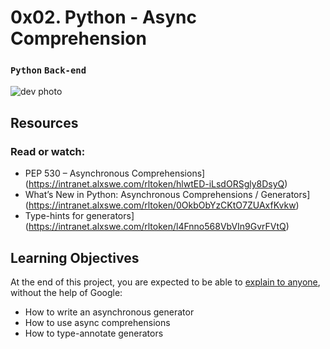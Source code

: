 # 0x02. Python - Async Comprehension
### `Python` `Back-end`

![dev photo](https://s3.amazonaws.com/alx-intranet.hbtn.io/uploads/medias/2019/12/ee85b9f67c384e29525b.png?X-Amz-Algorithm=AWS4-HMAC-SHA256&X-Amz-Credential=AKIARDDGGGOUSBVO6H7D%2F20240507%2Fus-east-1%2Fs3%2Faws4_request&X-Amz-Date=20240507T094608Z&X-Amz-Expires=86400&X-Amz-SignedHeaders=host&X-Amz-Signature=2cef5f8dbe37fa4afe2231a1ea7052e50faa7691a5bb201fd651220ade2e4008)

## Resources
### Read or watch:

* PEP 530 – Asynchronous Comprehensions](https://intranet.alxswe.com/rltoken/hlwtED-iLsdORSgly8DsyQ)
* What’s New in Python: Asynchronous Comprehensions / Generators](https://intranet.alxswe.com/rltoken/0OkbObYzCKtO7ZUAxfKvkw)
* Type-hints for generators](https://intranet.alxswe.com/rltoken/l4Fnno568VbVIn9GvrFVtQ)

## Learning Objectives
At the end of this project, you are expected to be able to [explain to anyone](https://intranet.alxswe.com/rltoken/_jK22HqiCeh5NjKJ4ZHBww), without the help of Google:

* How to write an asynchronous generator
* How to use async comprehensions
* How to type-annotate generators


